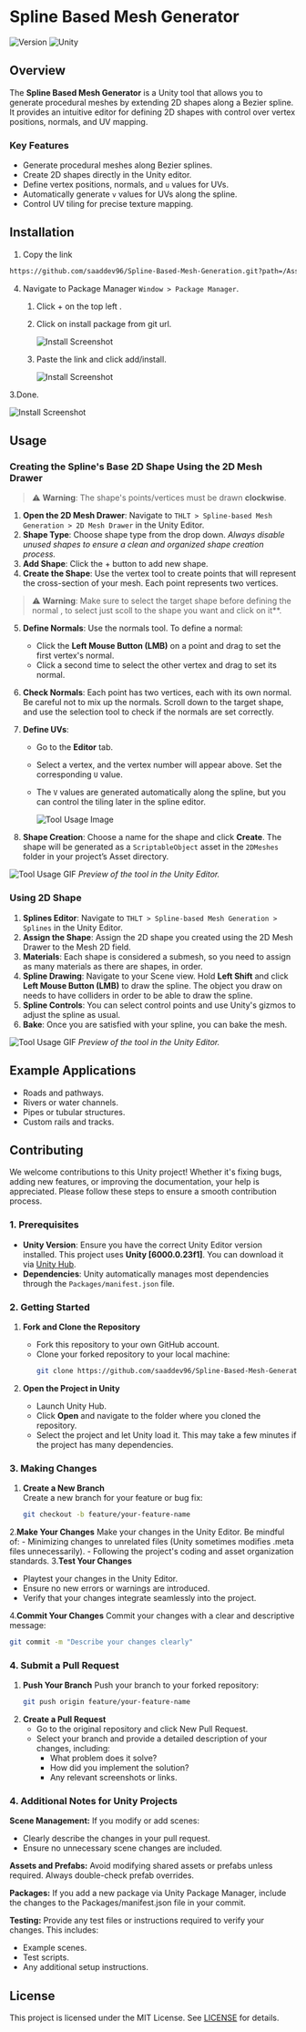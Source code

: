 # Spline Based Mesh Generator

![Version](https://img.shields.io/badge/version-1.0.0-blue)
![Unity](https://img.shields.io/badge/unity-2023.1%2B-green)

## Overview
The **Spline Based Mesh Generator** is a Unity tool that allows you to generate procedural meshes by extending 2D shapes along a Bezier spline. It provides an intuitive editor for defining 2D shapes with control over vertex positions, normals, and UV mapping.

### Key Features
- Generate procedural meshes along Bezier splines.
- Create 2D shapes directly in the Unity editor.
- Define vertex positions, normals, and `u` values for UVs.
- Automatically generate `v` values for UVs along the spline.
- Control UV tiling for precise texture mapping.

## Installation
1. Copy the link
```bash
https://github.com/saaddev96/Spline-Based-Mesh-Generation.git?path=/Assets/Core
```
4. Navigate to Package Manager `Window > Package Manager`.
   1. Click + on the top left .
   3. Click on install package from git url.
      
      ![Install Screenshot](./Documentation/Images/PackageManager.png)
      
   5. Paste the link and click add/install.
      
      ![Install Screenshot](./Documentation/Images/install.png)
      
3.Done.

 ![Install Screenshot](./Documentation/Images/tools.png)
 
## Usage
### Creating the Spline's Base 2D Shape Using the 2D Mesh Drawer

> ⚠️ **Warning**: The shape's points/vertices must be drawn **clockwise**.

1. **Open the 2D Mesh Drawer**: Navigate to `THLT > Spline-based Mesh Generation > 2D Mesh Drawer` in the Unity Editor.
2. **Shape Type**: Choose shape type from the drop down.
*Always disable unused shapes to ensure a clean and organized shape creation process.*
4. **Add Shape**: Click the + button to add new shape.
5. **Create the Shape**: Use the vertex tool to create points that will represent the cross-section of your mesh. Each point represents two vertices.

> ⚠️ **Warning**: Make sure to select the target shape before defining the normal , to select just scoll to the shape you want and click on it**.

5. **Define Normals**: Use the normals tool. To define a normal:
   - Click the **Left Mouse Button (LMB)** on a point and drag to set the first vertex's normal.
   - Click a second time to select the other vertex and drag to set its normal.
6. **Check Normals**: Each point has two vertices, each with its own normal. Be careful not to mix up the normals. Scroll down to the target shape, and use the selection tool to check if the normals are set correctly.
7. **Define UVs**:
   - Go to the **Editor** tab.
   - Select a vertex, and the vertex number will appear above. Set the corresponding `U` value.  
   - The `V` values are generated automatically along the spline, but you can control the tiling later in the spline editor.
     
     ![Tool Usage Image](./Documentation/Images/uvs.png)
     
8. **Shape Creation**: Choose a name for the shape and click **Create**. The shape will be generated as a `ScriptableObject` asset in the `2DMeshes` folder in your project’s Asset directory.

![Tool Usage GIF](./Documentation/Images/ShapeDrawer.gif)
*Preview of the tool in the Unity Editor.*

### Using 2D Shape

1. **Splines Editor**: Navigate to `THLT > Spline-based Mesh Generation > Splines` in the Unity Editor.
2. **Assign the Shape**: Assign the 2D shape you created using the 2D Mesh Drawer to the Mesh 2D field.
3. **Materials**: Each shape is considered a submesh, so you need to assign as many materials as there are shapes, in order.
4. **Spline Drawing**: Navigate to your Scene view. Hold **Left Shift** and click **Left Mouse Button (LMB)** to draw the spline. The object you draw on needs to have colliders in order to be able to draw the spline.
5. **Spline Controls**: You can select control points and use Unity's gizmos to adjust the spline as usual.
6. **Bake**: Once you are satisfied with your spline, you can bake the mesh.

![Tool Usage GIF](./Documentation/Images/SplinesEditor.gif)
*Preview of the tool in the Unity Editor.*

## Example Applications
- Roads and pathways.
- Rivers or water channels.
- Pipes or tubular structures.
- Custom rails and tracks.

## Contributing

We welcome contributions to this Unity project! Whether it's fixing bugs, adding new features, or improving the documentation, your help is appreciated. Please follow these steps to ensure a smooth contribution process.

### 1. Prerequisites
- **Unity Version**: Ensure you have the correct Unity Editor version installed. This project uses **Unity [6000.0.23f1]**. You can download it via [Unity Hub](https://unity.com/).
- **Dependencies**: Unity automatically manages most dependencies through the `Packages/manifest.json` file.

### 2. Getting Started
1. **Fork and Clone the Repository**  
   - Fork this repository to your own GitHub account.  
   - Clone your forked repository to your local machine:  
     ```bash
     git clone https://github.com/saaddev96/Spline-Based-Mesh-Generation.git
     ```

2. **Open the Project in Unity**  
   - Launch Unity Hub.  
   - Click **Open** and navigate to the folder where you cloned the repository.  
   - Select the project and let Unity load it. This may take a few minutes if the project has many dependencies.

### 3. Making Changes

1. **Create a New Branch**  
   Create a new branch for your feature or bug fix:
   ```bash
   git checkout -b feature/your-feature-name
    ```
2.**Make Your Changes** 
   Make your changes in the Unity Editor. Be mindful of:
     - Minimizing changes to unrelated files (Unity sometimes modifies .meta files unnecessarily).
     - Following the project's coding and asset organization standards.
3.**Test Your Changes** 
  - Playtest your changes in the Unity Editor.
  - Ensure no new errors or warnings are introduced.
  - Verify that your changes integrate seamlessly into the project.

4.**Commit Your Changes** 
  Commit your changes with a clear and descriptive message:
  ```bash
  git commit -m "Describe your changes clearly"
  ```

### 4. Submit a Pull Request

1. **Push Your Branch**
   Push your branch to your forked repository:
   ```bash
   git push origin feature/your-feature-name
   ```
2. **Create a Pull Request**
   - Go to the original repository and click New Pull Request.
   - Select your branch and provide a detailed description of your changes, including:
      - What problem does it solve?
      - How did you implement the solution?
      - Any relevant screenshots or links.
   
### 4. Additional Notes for Unity Projects

**Scene Management:**
If you modify or add scenes:

   - Clearly describe the changes in your pull request.
   - Ensure no unnecessary scene changes are included.

**Assets and Prefabs:**
Avoid modifying shared assets or prefabs unless required.
Always double-check prefab overrides.

**Packages:**
If you add a new package via Unity Package Manager, include the changes to the Packages/manifest.json file in your commit.

**Testing:**
Provide any test files or instructions required to verify your changes. This includes:

   - Example scenes.
   - Test scripts.
   - Any additional setup instructions.

## License
This project is licensed under the MIT License. See [LICENSE](./LICENSE.md) for details.
